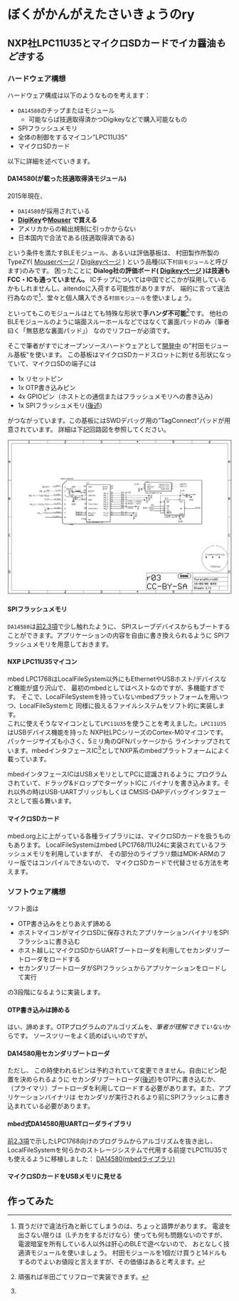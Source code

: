 # ぼくがかんがえたさいきょうのry

## NXP社LPC11U35とマイクロSDカードでイカ醤油*もどき*する
### ハードウェア構想
ハードウェア構成は以下のようなものを考えます：

- `DA14580`のチップまたはモジュール
    - 可能ならば技適取得済かつDigikeyなどで購入可能なもの
- SPIフラッシュメモリ
- 全体の制御をするマイコン"LPC11U35"
- マイクロSDカード

以下に詳細を述べていきます。

#### DA14580(が載った技適取得済モジュール)
2015年現在、

* `DA14580`が採用されている  
* **[DigiKey](http://www.digikey.com/)や[Mouser](http://www.mouser.com/) で買える**
* アメリカからの輸出規制に引っかからない
* 日本国内で合法である(技適取得済である)

という条件を満たすBLEモジュール、あるいは評価基板は、
村田製作所製のTypeZY( [Mouserページ][ZYmouser] / [Digikeyページ][ZYdigikey] )
という品種(以下`村田モジュール`と呼びます)のみです。
困ったことに **Dialog社の評価ボード(
[Digikeyページ](http://www.digikey.com/product-detail/en/DA14580DEVKT-B/1564-1000-ND/5113983)
)は技適もFCC・ICも通っていません。**
ICチップについては中国でどこかが採用しているかもしれませんし、aitendoに入荷する可能性がありますが、
端的に言って違法行為なので[^1]、堂々と個人購入できる`村田モジュール`を使いましょう。

[^1]: 買うだけで違法行為と断じてしまうのは、ちょっと語弊があります。
電波を出さない限りは（Lチカをするだけなら）使っても何も問題ないのですが、
電波暗室を所有している人以外は肝心のBLEで遊べないので、
おとなしく技適済モジュールを使いましょう。
村田モジュールを1個だけ買うと14ドルもするのでよいお値段と言えますが、その価値はあると考えます。


といってもこのモジュールはとても特殊な形状で**手ハンダ不可能**[^2]です。
他社のBLEモジュールのように端面スルーホールなどではなくて裏面パッドのみ（筆者曰く「無慈悲な裏面パッド」）
なのでリフローが必須です。

[^2]: 頑張れば半田ごてリフローで実装できます。

そこで筆者がすでにオープンソースハードウェアとして[開発中](https://github.com/K4zuki/da14580)
の"村田モジュール基板"を使います。
この基板はマイクロSDカードスロットに刺せる形状になっていて、マイクロSDの端子には

* 1x リセットピン
* 1x OTP書き込みピン
* 4x GPIOピン（ホストとの通信またはフラッシュメモリへの書き込み）
* 1x SPIフラッシュメモリ([後述](#SPIフラッシュメモリ))

がつながっています。この基板にはSWDデバッグ用の”TagConnect”パッドが用意されています。
詳細は下記回路図を参照してください。

![村田モジュール基板](2.4.1_MurataMicroSD.sch.png)

#### SPIフラッシュメモリ
`DA14580`は[前2.3項](#DA14580のブート手順)で少し触れたように、
SPIスレーブデバイスからもブートすることができます。アプリケーションの内容を自由に書き換えられるように
SPIフラッシュメモリを用意しておきます。

#### NXP LPC11U35マイコン
mbed LPC1768はLocalFileSystem以外にもEthernetやUSBホスト/デバイスなど機能が盛り沢山で、
最初のmbedとしてはベストなのですが、多機能すぎです。
そこで、LocalFileSystemを持っていないmbedプラットフォームを用いつつ、LocalFileSystemと
同様に扱えるファイルシステムをソフト的に実装します。  
これに使えそうなマイコンとして`LPC11U35`を使うことを考えました。`LPC11U35`はUSBデバイス機能を持った
NXP社LPCシリーズのCortex-M0マイコンです。パッケージサイズも小さく、5ミリ角のQFNパッケージから
ラインナップされています。mbedインタフェースIC[^3]としてNXP系のmbedプラットフォームによく載っています。

[^3]:
mbedインタフェースICはUSBメモリとしてPCに認識されるように
プログラムされていて、ドラッグ&ドロップでターゲットICに
バイナリを書き込みます。それ以外の時はUSB-UARTブリッジもしくは
CMSIS-DAPデバッグインタフェースとして振る舞います。

#### マイクロSDカード
mbed.org上に上がっている各種ライブラリには、マイクロSDカードを扱うものもあります。
LocalFileSystemはmbed LPC1768/11U24に実装されているフラッシュメモリを利用していますが、
その部分のライブラリ類はMDK-ARMのフリー版ではコンパイルできないので、
マイクロSDカードで代替させる方法を考えます。

### ソフトウェア構想
ソフト面は

* OTP書き込みをとりあえず諦める
* ホストマイコンがマイクロSDに保存されたアプリケーションバイナリをSPIフラッシュに書き込む
* ホスト越しにマイクロSDからUARTブートローダを利用してセカンダリブートローダをロードする
* セカンダリブートローダがSPIフラッシュからアプリケーションをロードして実行

の3段階になるように実装します。

#### OTP書き込みは諦める
はい、諦めます。OTPプログラムのアルゴリズムを、*筆者が理解できていない*からです。
ソースツリーをよく読めばいいのですが。

#### DA14580用セカンダリブートローダ
ただし、
この時使われるピンは予約されていて変更できません。自由にピン配置を決められるように
セカンダリブートローダ([後述](#DA14580用セカンダリブートローダ))をOTPに書き込むか、
（プライマリ）ブートローダを利用してロードする必要があります。また、アプリケーションバイナリは
セカンダリが実行されるより前にSPIフラッシュに書き込まれている必要があります。

#### mbed式DA14580用UARTローダライブラリ
[前2.3項](#mbedへの実装)で示したLPC1768向けのプログラムからアルゴリズムを抜き出し、
LocalFileSystemを何らかのストレージシステムで代用する前提でLPC11U35でも使えるように移植しました：
[DA14580(mbedライブラリ)][3_1_2]

#### マイクロSDカードをUSBメモリに見せる

## 作ってみた

[ZYmouser]: http://www.mouser.com/ProductDetail/Murata-Electronics/LBCA2HNZYZ-711/?qs=sGAEpiMZZMsjLMBIknjmki7mhmsF%252bV1Dy9KZILyb4MdfrPQvuKsnIw%3d%3d "LBCA2HNZYZ-711"
[ZYdigikey]: http://www.digikey.com/product-detail/en/LBCA2HNZYZ-711/490-10561-1-ND/5037167 "490-10561-1-ND"
[3_1_1]: https://developer.mbed.org/users/MACRUM/notebook/mbed-hdk/
[3_1_2]: https://developer.mbed.org/users/k4zuki/code/DA14580/
[3_1_3]: https://developer.mbed.org/users/va009039/
[3_1_4]: https://developer.mbed.org/users/k4zuki/code/USBLocalFileSystem/
